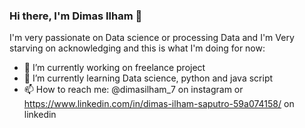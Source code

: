 ### Hi there, I'm Dimas Ilham 👋


I'm very passionate on Data science or processing Data and I'm Very starving on acknowledging
and this is what I'm doing for now:

- 🔭 I’m currently working on freelance project
- 🌱 I’m currently learning Data science, python and java script
- 📫 How to reach me: @dimasilham_7 on instagram or https://www.linkedin.com/in/dimas-ilham-saputro-59a074158/ on linkedin
